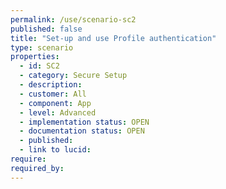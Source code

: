 ```yaml
---
permalink: /use/scenario-sc2
published: false
title: "Set-up and use Profile authentication"
type: scenario
properties:
  - id: SC2
  - category: Secure Setup
  - description: 
  - customer: All
  - component: App
  - level: Advanced
  - implementation status: OPEN
  - documentation status: OPEN
  - published: 
  - link to lucid: 
require:
required_by:
---
```


